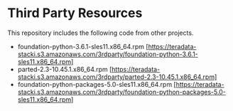 # Third Party Resources

This repository includes the following code from other projects.

* foundation-python-3.6.1-sles11.x86_64.rpm [https://teradata-stacki.s3.amazonaws.com/3rdparty/foundation-python-3.6.1-sles11.x86_64.rpm]
* parted-2.3-10.45.1.x86_64.rpm [https://teradata-stacki.s3.amazonaws.com/3rdparty/parted-2.3-10.45.1.x86_64.rpm]
* foundation-python-packages-5.0-sles11.x86_64.rpm [https://teradata-stacki.s3.amazonaws.com/3rdparty/foundation-python-packages-5.0-sles11.x86_64.rpm]
